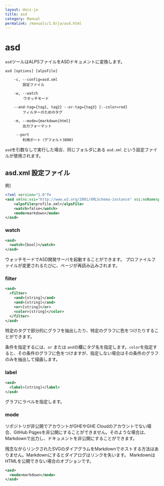 ```yaml
---
layout: docs-ja
title: asd
category: Manual
permalink: /manuals/1.0/ja/asd.html
---
```


# asd

`asd`ツールはALPSファイルをASDドキュメントに変換します。

```
asd [options] [alpsFile]

    -c, --config=asd.xml
        設定ファイル

    -w, --watch
    　　 ウオッチモード

    --and-tag={tag1, tag2} --or-tag={tag3} [--color=red]
        フィルターのためのタグ

    -m, --mode={markdown|html}
        出力フォーマット
    
     --port
        利用ポート（デフォルト3000)
```

`asd`を引数なしで実行した場合、同じフォルダにある `asd.xml` という設定ファイルが使用されます。


## asd.xml 設定ファイル

例）
```xml
<?xml version="1.0"?>
<asd xmlns:xsi="http://www.w3.org/2001/XMLSchema-instance" xsi:noNamespaceSchemaLocation="docs/asd.xsd">
    <alpsFile>profile.xml</alpsFile>
    <watch>false</watch>
    <mode>markdown</mode>
</asd>
```

### watch

```xml
<asd>
  <watch>[bool]</watch>
</asd>
```

ウォッチモードでASD開発サーバを起動することができます。
プロファイルファイルが変更されるたびに、ページが再読み込みされます。

### filter

```xml
<asd>
  <filter>
    <and>[string]</and>
    <and>[string]</and>
    <or>[string]</or>
    <color>[string]</color>
  </filter>
</asd>
```

特定のタグで部分的にグラフを抽出したり、特定のグラフに色をつけたりすることができます。

条件を指定するには、`or` または `and`の欄にタグ名を指定します。`color`を指定すると、その条件のグラフに色をつけますが、指定しない場合はその条件のグラフのみを抽出して描画します。

### label

```xml
<asd>
  <label>[string]</label>
</asd>
```

グラフにラベルを指定します。

### mode

リポジトリが非公開でアカウントがGHEやGHE Cloudのアカウントでない場合、GitHub Pqgesを非公開にすることができません。そのような場合は、Markdownで出力し、ドキュメントを非公開にすることができます。

残念ながらリンクされたSVGのダイアグラムをMarkdownでホストする方法はありません。Markdownにするとダイアログはリンクを失います。 MarkdownはHTMLを公開できない場合のオプションです。

```xml
<asd>
  <mode>markdown</mode>
</asd>
```
